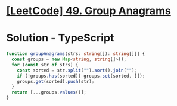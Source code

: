 # [[LeetCode] 49. Group Anagrams](https://leetcode.com/problems/group-anagrams/description)

# Solution - TypeScript

```typescript
function groupAnagrams(strs: string[]): string[][] {
  const groups = new Map<string, string[]>();
  for (const str of strs) {
    const sorted = str.split("").sort().join("");
    if (!groups.has(sorted)) groups.set(sorted, []);
    groups.get(sorted).push(str);
  }
  return [...groups.values()];
}
```
